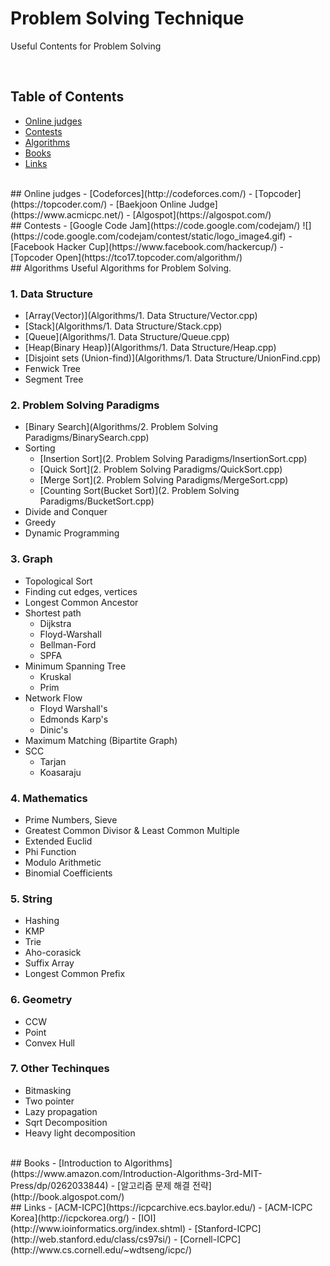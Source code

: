 # Problem Solving Technique
Useful Contents for Problem Solving

<br />   

## Table of Contents
- [Online judges](#online-judges)
- [Contests](#contents)
- [Algorithms](#algorithms)
- [Books](#books)
- [Links](#links)

<br />   

<a name="online-judges"/>
## Online judges
- [Codeforces](http://codeforces.com/)
- [Topcoder](https://topcoder.com/)
- [Baekjoon Online Judge](https://www.acmicpc.net/)
- [Algospot](https://algospot.com/)

<br />  

<a name="contents"/>
## Contests
- [Google Code Jam](https://code.google.com/codejam/)  
![](https://code.google.com/codejam/contest/static/logo_image4.gif)  
- [Facebook Hacker Cup](https://www.facebook.com/hackercup/)  
- [Topcoder Open](https://tco17.topcoder.com/algorithm/)  
    
<br />   

<a name="algorithms"/>
##  Algorithms
Useful Algorithms for Problem Solving.


### 1. Data Structure
* [Array(Vector)](Algorithms/1. Data Structure/Vector.cpp)
* [Stack](Algorithms/1. Data Structure/Stack.cpp)
* [Queue](Algorithms/1. Data Structure/Queue.cpp)
* [Heap(Binary Heap)](Algorithms/1. Data Structure/Heap.cpp)
* [Disjoint sets (Union-find)](Algorithms/1. Data Structure/UnionFind.cpp)
* Fenwick Tree
* Segment Tree

### 2. Problem Solving Paradigms
* [Binary Search](Algorithms/2. Problem Solving Paradigms/BinarySearch.cpp)
* Sorting
	* [Insertion Sort](2. Problem Solving Paradigms/InsertionSort.cpp)
	* [Quick Sort](2. Problem Solving Paradigms/QuickSort.cpp)
	* [Merge Sort](2. Problem Solving Paradigms/MergeSort.cpp)
	* [Counting Sort(Bucket Sort)](2. Problem Solving Paradigms/BucketSort.cpp)
* Divide and Conquer
* Greedy
* Dynamic Programming

### 3. Graph
* Topological Sort
* Finding cut edges, vertices
* Longest Common Ancestor
* Shortest path
	* Dijkstra
	* Floyd-Warshall
	* Bellman-Ford
	* SPFA
* Minimum Spanning Tree
	* Kruskal
	* Prim
* Network Flow
	* Floyd Warshall's
	* Edmonds Karp's
	* Dinic's
* Maximum Matching (Bipartite Graph)
* SCC
	* Tarjan
	* Koasaraju

### 4. Mathematics
* Prime Numbers, Sieve
* Greatest Common Divisor & Least Common Multiple
* Extended Euclid
* Phi Function
* Modulo Arithmetic
* Binomial Coefficients

### 5. String
* Hashing
* KMP
* Trie
* Aho-corasick
* Suffix Array
* Longest Common Prefix

### 6. Geometry
* CCW
* Point
* Convex Hull

### 7. Other Techinques
* Bitmasking
* Two pointer
* Lazy propagation
* Sqrt Decomposition
* Heavy light decomposition

<br />   

<a name="books"/>
## Books
- [Introduction to Algorithms](https://www.amazon.com/Introduction-Algorithms-3rd-MIT-Press/dp/0262033844)
- [알고리즘 문제 해결 전략](http://book.algospot.com/)

<br />   

<a name="links"/>
## Links
- [ACM-ICPC](https://icpcarchive.ecs.baylor.edu/)
- [ACM-ICPC Korea](http://icpckorea.org/)
- [IOI](http://www.ioinformatics.org/index.shtml)
- [Stanford-ICPC](http://web.stanford.edu/class/cs97si/)
- [Cornell-ICPC](http://www.cs.cornell.edu/~wdtseng/icpc/)





